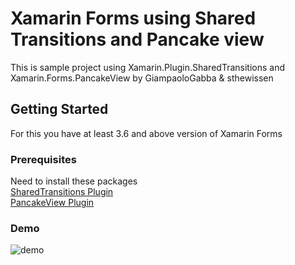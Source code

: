 # Xamarin Forms using Shared Transitions and Pancake view 

This is sample project using Xamarin.Plugin.SharedTransitions and Xamarin.Forms.PancakeView by GiampaoloGabba & sthewissen

## Getting Started
For this you have at least 3.6 and above version of  Xamarin Forms

### Prerequisites

Need to install these packages\
[SharedTransitions Plugin](https://www.nuget.org/packages/Xamarin.Plugin.SharedTransitions/2.0.2)\
[PancakeView Plugin](https://www.nuget.org/packages/Xamarin.Forms.PancakeView/)

### Demo
![demo](<img src="https://media.giphy.com/media/3o6YghZV15YGZoOtIk/giphy.gif" width="200" height="400"/>)


